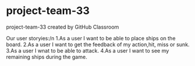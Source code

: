 # project-team-33
project-team-33 created by GitHub Classroom

Our user storyies:/n
1.As a user I want to be able to place ships on the board.
2.As a user I want to get the feedback of my action,hit, miss or sunk. 
3.As a user I wnat to be able to attack.
4.As a user I want to see my remaining ships during the game.
